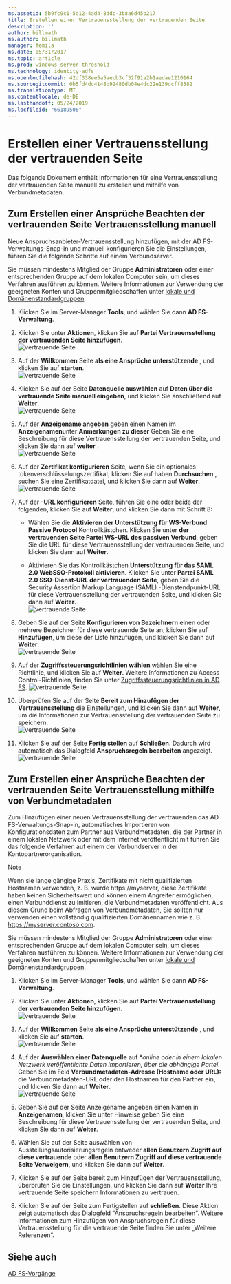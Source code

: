 ```yaml
---
ms.assetid: 5b9fc9c1-5d12-4ad4-8ddc-3b8a6d45b217
title: Erstellen einer Vertrauensstellung der vertrauenden Seite
description: ''
author: billmath
ms.author: billmath
manager: femila
ms.date: 05/31/2017
ms.topic: article
ms.prod: windows-server-threshold
ms.technology: identity-adfs
ms.openlocfilehash: 42df338ee5a5aecb3cf32f91a2b1aedae1210164
ms.sourcegitcommit: 0b5fd4dc4148b92480db04e4dc22e139dcff8582
ms.translationtype: MT
ms.contentlocale: de-DE
ms.lasthandoff: 05/24/2019
ms.locfileid: "66189506"
---
```

# <a name="create-a-relying-party-trust"></a>Erstellen einer Vertrauensstellung der vertrauenden Seite


Das folgende Dokument enthält Informationen für eine Vertrauensstellung der vertrauenden Seite manuell zu erstellen und mithilfe von Verbundmetadaten.
  
## <a name="to-create-a-claims-aware-relying-party-trust-manually"></a>Zum Erstellen einer Ansprüche Beachten der vertrauenden Seite Vertrauensstellung manuell 

Neue Anspruchsanbieter-Vertrauensstellung hinzufügen, mit der AD FS-Verwaltungs-Snap\-in und manuell konfigurieren Sie die Einstellungen, führen Sie die folgende Schritte auf einem Verbundserver.  

Sie müssen mindestens Mitglied der Gruppe **Administratoren** oder einer entsprechenden Gruppe auf dem lokalen Computer sein, um dieses Verfahren ausführen zu können.  Weitere Informationen zur Verwendung der geeigneten Konten und Gruppenmitgliedschaften unter [lokale und Domänenstandardgruppen](https://go.microsoft.com/fwlink/?LinkId=83477).
  
1. Klicken Sie im Server-Manager **Tools**, und wählen Sie dann **AD FS-Verwaltung**.  
  
2.  Klicken Sie unter **Aktionen**, klicken Sie auf **Partei Vertrauensstellung der vertrauenden Seite hinzufügen**.  
![vertrauende Seite](media/Create-a-Relying-Party-Trust/addtrust1.PNG)   

3.  Auf der **Willkommen** Seite **als eine Ansprüche unterstützende** , und klicken Sie auf **starten**.  
![vertrauende Seite](media/Create-a-Relying-Party-Trust/addtrust2.PNG) 
  
4.  Klicken Sie auf der Seite **Datenquelle auswählen** auf **Daten über die vertrauende Seite manuell eingeben**, und klicken Sie anschließend auf **Weiter**.  
![vertrauende Seite](media/Create-a-Relying-Party-Trust/addtrust3.PNG) 
  
5.  Auf der **Anzeigename angeben** geben einen Namen im **Anzeigenamen**unter **Anmerkungen zu dieser** Geben Sie eine Beschreibung für diese Vertrauensstellung der vertrauenden Seite, und klicken Sie dann auf **weiter** .  
![vertrauende Seite](media/Create-a-Relying-Party-Trust/addtrust4.PNG) 

6. Auf der **Zertifikat konfigurieren** Seite, wenn Sie ein optionales tokenverschlüsselungszertifikat, klicken Sie auf haben **Durchsuchen** , suchen Sie eine Zertifikatdatei, und klicken Sie dann auf **Weiter**.  
![vertrauende Seite](media/Create-a-Relying-Party-Trust/addtrust5.PNG) 

7.  Auf der **-URL konfigurieren** Seite, führen Sie eine oder beide der folgenden, klicken Sie auf **Weiter**, und klicken Sie dann mit Schritt 8:  
  
    -   Wählen Sie die **Aktivieren der Unterstützung für WS\-Verbund Passive Protocol** Kontrollkästchen. Klicken Sie unter **der vertrauenden Seite Partei WS\-URL des passiven Verbund**, geben Sie die URL für diese Vertrauensstellung der vertrauenden Seite, und klicken Sie dann auf **Weiter**.  
  
    -   Aktivieren Sie das Kontrollkästchen **Unterstützung für das SAML 2.0 WebSSO-Protokoll aktivieren**. Klicken Sie unter **Partei SAML 2.0 SSO-Dienst-URL der vertrauenden Seite**, geben Sie die Security Assertion Markup Language \(SAML\) -Dienstendpunkt-URL für diese Vertrauensstellung der vertrauenden Seite, und klicken Sie dann auf **Weiter**.  
![vertrauende Seite](media/Create-a-Relying-Party-Trust/addtrust6.PNG)   

8. Geben Sie auf der Seite **Konfigurieren von Bezeichnern** einen oder mehrere Bezeichner für diese vertrauende Seite an, klicken Sie auf **Hinzufügen**, um diese der Liste hinzufügen, und klicken Sie dann auf **Weiter**.  
![vertrauende Seite](media/Create-a-Relying-Party-Trust/addtrust8.PNG)
  
9.  Auf der **Zugriffssteuerungsrichtlinien wählen** wählen Sie eine Richtlinie, und klicken Sie auf **Weiter**.  Weitere Informationen zu Access Control-Richtlinien, finden Sie unter [Zugriffssteuerungsrichtlinien in AD FS](Access-Control-Policies-in-AD-FS.md). 
![vertrauende Seite](media/Create-a-Relying-Party-Trust/addtrust9.PNG)

10. Überprüfen Sie auf der Seite **Bereit zum Hinzufügen der Vertrauensstellung** die Einstellungen, und klicken Sie dann auf **Weiter**, um die Informationen zur Vertrauensstellung der vertrauenden Seite zu speichern.  
   ![vertrauende Seite](media/Create-a-Relying-Party-Trust/addtrust10.PNG) 
11. Klicken Sie auf der Seite **Fertig stellen** auf **Schließen**. Dadurch wird automatisch das Dialogfeld **Anspruchsregeln bearbeiten** angezeigt.  
![vertrauende Seite](media/Create-a-Relying-Party-Trust/addtrust11.PNG) 

## <a name="to-create-a-claims-aware-relying-party-trust-using-federation-metadata"></a>Zum Erstellen einer Ansprüche Beachten der vertrauenden Seite Vertrauensstellung mithilfe von Verbundmetadaten

Zum Hinzufügen einer neuen Vertrauensstellung der vertrauenden das AD FS-Verwaltungs-Snap-in, automatisches Importieren von Konfigurationsdaten zum Partner aus Verbundmetadaten, die der Partner in einem lokalen Netzwerk oder mit dem Internet veröffentlicht mit führen Sie das folgende Verfahren auf einem der Verbundserver in der Kontopartnerorganisation.

>[!NOTE]
>Wenn sie lange gängige Praxis, Zertifikate mit nicht qualifizierten Hostnamen verwenden, z. B. wurde https://myserver, diese Zertifikate haben keinen Sicherheitswert und können einem Angreifer ermöglichen, einen Verbunddienst zu imitieren, die Verbundmetadaten veröffentlicht. Aus diesem Grund beim Abfragen von Verbundmetadaten, Sie sollten nur verwenden einen vollständig qualifizierten Domänennamen wie z. B. https://myserver.contoso.com.

Sie müssen mindestens Mitglied der Gruppe **Administratoren** oder einer entsprechenden Gruppe auf dem lokalen Computer sein, um dieses Verfahren ausführen zu können.  Weitere Informationen zur Verwendung der geeigneten Konten und Gruppenmitgliedschaften unter [lokale und Domänenstandardgruppen](https://go.microsoft.com/fwlink/?LinkId=83477).


1. Klicken Sie im Server-Manager **Tools**, und wählen Sie dann **AD FS-Verwaltung**.  
  
2.  Klicken Sie unter **Aktionen**, klicken Sie auf **Partei Vertrauensstellung der vertrauenden Seite hinzufügen**.  
![vertrauende Seite](media/Create-a-Relying-Party-Trust/addtrust1.PNG)   

3.  Auf der **Willkommen** Seite **als eine Ansprüche unterstützende** , und klicken Sie auf **starten**.  
![vertrauende Seite](media/Create-a-Relying-Party-Trust/addtrust2.PNG) 
  
4.  Auf der **Auswählen einer Datenquelle** auf **online oder in einem lokalen Netzwerk veröffentlichte Daten importieren, über die abhängige Partei*. Geben Sie im Feld **Verbundmetadaten-Adresse (Hostname oder URL):** die Verbundmetadaten-URL oder den Hostnamen für den Partner ein, und klicken Sie dann auf **Weiter**.  
![vertrauende Seite](media/Create-a-Relying-Party-Trust/addtrust12.PNG) 

5.  Geben Sie auf der Seite Anzeigename angeben einen Namen in **Anzeigenamen**, klicken Sie unter Hinweise geben Sie eine Beschreibung für diese Vertrauensstellung der vertrauenden Seite, und klicken Sie dann auf **Weiter**.

6.  Wählen Sie auf der Seite auswählen von Ausstellungsautorisierungsregeln entweder **allen Benutzern Zugriff auf diese vertrauende** oder **allen Benutzern Zugriff auf diese vertrauende Seite Verweigern**, und klicken Sie dann auf **Weiter**.

7.  Klicken Sie auf der Seite bereit zum Hinzufügen der Vertrauensstellung, überprüfen Sie die Einstellungen, und klicken Sie dann auf **Weiter** Ihre vertrauende Seite speichern Informationen zu vertrauen.

8.  Klicken Sie auf der Seite zum Fertigstellen auf **schließen**. Diese Aktion zeigt automatisch das Dialogfeld "Anspruchsregeln bearbeiten". Weitere Informationen zum Hinzufügen von Anspruchsregeln für diese Vertrauensstellung für die vertrauende Seite finden Sie unter „Weitere Referenzen“.




## <a name="see-also"></a>Siehe auch  
[AD FS-Vorgänge](../../ad-fs/AD-FS-2016-Operations.md) 
